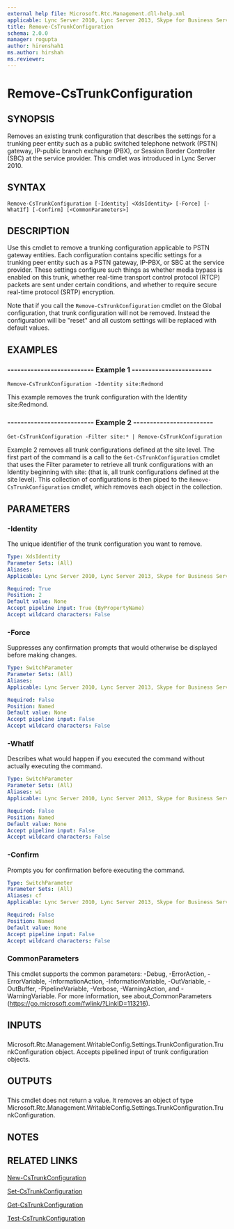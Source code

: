 ```yaml
---
external help file: Microsoft.Rtc.Management.dll-help.xml
applicable: Lync Server 2010, Lync Server 2013, Skype for Business Server 2015, Skype for Business Server 2019
title: Remove-CsTrunkConfiguration
schema: 2.0.0
manager: rogupta
author: hirenshah1
ms.author: hirshah
ms.reviewer:
---
```


# Remove-CsTrunkConfiguration

## SYNOPSIS
Removes an existing trunk configuration that describes the settings for a trunking peer entity such as a public switched telephone network (PSTN) gateway, IP-public branch exchange (PBX), or Session Border Controller (SBC) at the service provider.
This cmdlet was introduced in Lync Server 2010.


## SYNTAX

```
Remove-CsTrunkConfiguration [-Identity] <XdsIdentity> [-Force] [-WhatIf] [-Confirm] [<CommonParameters>]
```

## DESCRIPTION
Use this cmdlet to remove a trunking configuration applicable to PSTN gateway entities.
Each configuration contains specific settings for a trunking peer entity such as a PSTN gateway, IP-PBX, or SBC at the service provider.
These settings configure such things as whether media bypass is enabled on this trunk, whether real-time transport control protocol (RTCP) packets are sent under certain conditions, and whether to require secure real-time protocol (SRTP) encryption.

Note that if you call the `Remove-CsTrunkConfiguration` cmdlet on the Global configuration, that trunk configuration will not be removed.
Instead the configuration will be "reset" and all custom settings will be replaced with default values.


## EXAMPLES

### -------------------------- Example 1 ------------------------
```
Remove-CsTrunkConfiguration -Identity site:Redmond
```

This example removes the trunk configuration with the Identity site:Redmond.


### -------------------------- Example 2 ------------------------
```
Get-CsTrunkConfiguration -Filter site:* | Remove-CsTrunkConfiguration
```

Example 2 removes all trunk configurations defined at the site level.
The first part of the command is a call to the `Get-CsTrunkConfiguration` cmdlet that uses the Filter parameter to retrieve all trunk configurations with an Identity beginning with site: (that is, all trunk configurations defined at the site level).
This collection of configurations is then piped to the `Remove-CsTrunkConfiguration` cmdlet, which removes each object in the collection.


## PARAMETERS

### -Identity
The unique identifier of the trunk configuration you want to remove.

```yaml
Type: XdsIdentity
Parameter Sets: (All)
Aliases: 
Applicable: Lync Server 2010, Lync Server 2013, Skype for Business Server 2015, Skype for Business Server 2019

Required: True
Position: 2
Default value: None
Accept pipeline input: True (ByPropertyName)
Accept wildcard characters: False
```

### -Force
Suppresses any confirmation prompts that would otherwise be displayed before making changes.

```yaml
Type: SwitchParameter
Parameter Sets: (All)
Aliases: 
Applicable: Lync Server 2010, Lync Server 2013, Skype for Business Server 2015, Skype for Business Server 2019

Required: False
Position: Named
Default value: None
Accept pipeline input: False
Accept wildcard characters: False
```

### -WhatIf
Describes what would happen if you executed the command without actually executing the command.

```yaml
Type: SwitchParameter
Parameter Sets: (All)
Aliases: wi
Applicable: Lync Server 2010, Lync Server 2013, Skype for Business Server 2015, Skype for Business Server 2019

Required: False
Position: Named
Default value: None
Accept pipeline input: False
Accept wildcard characters: False
```

### -Confirm
Prompts you for confirmation before executing the command.

```yaml
Type: SwitchParameter
Parameter Sets: (All)
Aliases: cf
Applicable: Lync Server 2010, Lync Server 2013, Skype for Business Server 2015, Skype for Business Server 2019

Required: False
Position: Named
Default value: None
Accept pipeline input: False
Accept wildcard characters: False
```

### CommonParameters
This cmdlet supports the common parameters: -Debug, -ErrorAction, -ErrorVariable, -InformationAction, -InformationVariable, -OutVariable, -OutBuffer, -PipelineVariable, -Verbose, -WarningAction, and -WarningVariable. For more information, see about_CommonParameters (https://go.microsoft.com/fwlink/?LinkID=113216).

## INPUTS

###  
Microsoft.Rtc.Management.WritableConfig.Settings.TrunkConfiguration.TrunkConfiguration object.
Accepts pipelined input of trunk configuration objects.

## OUTPUTS

###  
This cmdlet does not return a value.
It removes an object of type Microsoft.Rtc.Management.WritableConfig.Settings.TrunkConfiguration.TrunkConfiguration.

## NOTES

## RELATED LINKS

[New-CsTrunkConfiguration](New-CsTrunkConfiguration.md)

[Set-CsTrunkConfiguration](Set-CsTrunkConfiguration.md)

[Get-CsTrunkConfiguration](Get-CsTrunkConfiguration.md)

[Test-CsTrunkConfiguration](Test-CsTrunkConfiguration.md)


